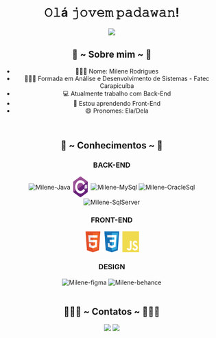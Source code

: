 <h1 align="center"> 𝙾𝚕á 𝚓𝚘𝚟𝚎𝚖 𝚙𝚊𝚍𝚊𝚠𝚊𝚗!   </h1>

<p align="center">
  <img width="400" src="https://media3.giphy.com/media/v1.Y2lkPTc5MGI3NjExaGQzejdqeThydjY0bjczaWM0ZG1zbGI3N3Vndjh3d2w3Mmc4cDFseCZlcD12MV9pbnRlcm5hbF9naWZfYnlfaWQmY3Q9Zw/LMcB8XospGZO8UQq87/giphy.gif">
</p>
<div>
<h2 align="center"> 🦊 ~ Sobre mim ~ 🦊 </h2>
  <div align="center">

- 👩🏻‍💻 Nome: Milene Rodrigues
- 👩🏼‍🎓 Formada em Análise e Desenvolvimento de Sistemas - Fatec Carapicuíba
- 💻 Atualmente trabalho com Back-End
- 🌱 Estou aprendendo Front-End
- 😄 Pronomes: Ela/Dela

<div style="display: inline_block"><br>  
  <h2 align="center"> 📖 ~ Conhecimentos ~ 📖 </h2>
    <h3> BACK-END </h3>
    <img align="center" alt="Milene-Java" height="50" width="60" <img src="https://cdn.jsdelivr.net/gh/devicons/devicon@latest/icons/java/java-original-wordmark.svg">
    <img align="center" alt="Milene-Csharp" height="50" width="40" src="https://raw.githubusercontent.com/devicons/devicon/master/icons/csharp/csharp-original.svg">
    <img align="center" alt="Milene-MySql" height="50" width="60" src="https://cdn.jsdelivr.net/gh/devicons/devicon@latest/icons/mysql/mysql-original-wordmark.svg">
    <img align="center" alt="Milene-OracleSql" height="50" width="50" src="https://cdn.jsdelivr.net/gh/devicons/devicon@latest/icons/sqldeveloper/sqldeveloper-original.svg">
    <img align="center" alt="Milene-SqlServer" height="60" width="80" src="https://cdn.jsdelivr.net/gh/devicons/devicon@latest/icons/microsoftsqlserver/microsoftsqlserver-original-wordmark.svg">      
    <h3> FRONT-END </h3>
    <img align="center" alt="Milene-HTML" height="50" width="40" src="https://raw.githubusercontent.com/devicons/devicon/master/icons/html5/html5-original.svg">
    <img align="center" alt="Milene-css" height="50" width="40" src="https://raw.githubusercontent.com/devicons/devicon/master/icons/css3/css3-original.svg">
    <img align="center" alt="Milene-js" height="50" width="40" src="https://raw.githubusercontent.com/devicons/devicon/master/icons/javascript/javascript-plain.svg">
    <h3> DESIGN </h3>
    <img align="center" alt="Milene-figma" height="30" width="100" src="https://img.shields.io/badge/Figma-F24E1E?style=for-the-badge&logo=figma&logoColor=white">
    <img align="center" alt="Milene-behance" height="30" width="100" src="https://img.shields.io/badge/Behance-0054F7?style=for-the-badge&logo=behance&logoColor=white">
</div>


<div style="display: inline_block"><br>  
  <h2> 👩🏼‍💻 ~ Contatos ~ 👩🏼‍💻 </h2>
  <a href = "mailto:mirodrigues013@gmail.com"><img src="https://img.shields.io/badge/-Gmail-%23333?style=for-the-badge&logo=gmail&logoColor=white" target="_blank"></a>
  <a href="https://www.linkedin.com/in/milene-rodrigues013/?originalSubdomain=br" target="_blank"><img src="https://img.shields.io/badge/-LinkedIn-%230077B5?style=for-the-badge&logo=linkedin&logoColor=white" target="_blank"></a> 
</div>
